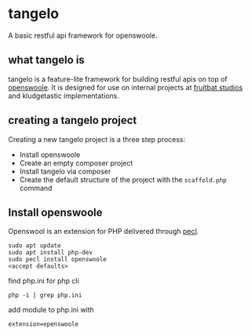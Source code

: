 # tangelo
A basic restful api framework for openswoole.

## what tangelo is
tangelo is a feature-lite framework for building restful apis on top of [openswoole](https://openswoole.com/).
It is designed for use on internal projects at [fruitbat studios](https://fruitbat.studio) and kludgetastic implementations.

## creating a tangelo project
Creating a new tangelo project is a three step process:

- Install openswoole
- Create an empty composer project
- Install tangelo via composer
- Create the default structure of the project with the `scaffold.php` command

## Install openswoole
Openswool is an extension for PHP delivered through [pecl](https://pecl.php.net/).

```
sudo apt update
sudo apt install php-dev
sudo pecl install openswoole
<accept defaults>
```

find php.ini for php cli

```
php -i | grep php.ini
```

add module to php.ini with

```
extension=openswoole
```
